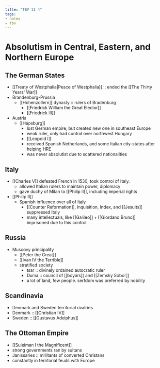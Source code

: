 ```yaml
---
title: "TBV 11 4"
tags:
- notes
- tbv
---
```

# Absolutism in Central, Eastern, and Northern Europe
## The German States
- [[Treaty of Westphalia|Peace of Westphalia]] :: ended the [[The Thirty Years' War]]
- Brandenburg-Prussia
	- [[Hohenzollern]] dynasty :: rulers of Bradenburg
		- [[Friedrick William the Great Elector]]
		- [[Friedrick III]]
- Austria
	- [[Hapsburg]]
		- lost German empire, but created new one in southeast Europe
		- weak ruler, only had control over northwest Hungary
		- [[Leopold I]]
		- received Spanish Netherlands, and some Italian city-states after helping HRE
		- was never absolutist due to scattered nationalities
## Italy
- [[Charles V]] defeated French in 1530, took control of Italy.
	- allowed Italian rulers to maintain power, diplomacy
	- gave duchy of Milan to [[Philip II]], including imperial rights
- [[Philip II]]
	- Spanish influence over all of Italy
		- [[Counter Reformation]], Inquisition, Index, and [[Jesuits]] suppressed Italy
		- many intellectuals, like [[Galileo]] + [[Giordano Bruno]] imprisoned due to this control
## Russia
- Muscovy principality
	- [[Peter the Great]]
	- [[Ivan IV the Terrible]]
	- stratified society
		- tsar :: divinely ordained autocratic ruler
		- Duma :: council of [[boyars]] and [[Zemsky Sobor]]
		- a lot of land, few people. serfdom was preferred by nobility
## Scandinavia
- Denmark and Sweden territorial rivalries
- Denmark :: [[Christian IV]]
- Sweden :: [[Gustavus Adolphus]]
## The Ottoman Empire
- [[Suleiman I the Magnificent]]
- strong governments ran by sultans
- Janissaries :: millitants of converted Christans
- constantly in territorial feuds with Europe